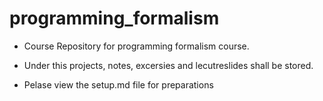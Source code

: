# programming_formalism
- Course Repository for programming formalism course.
- Under this projects, notes, excersies and lecutreslides shall be stored.

- Pelase view the setup.md file for preparations
